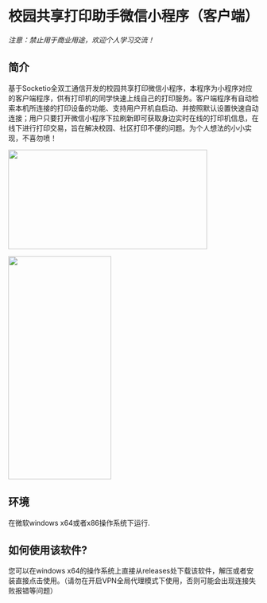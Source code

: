# 校园共享打印助手微信小程序（客户端）

*注意：禁止用于商业用途，欢迎个人学习交流！*


## 简介

基于Socketio全双工通信开发的校园共享打印微信小程序，本程序为小程序对应的客户端程序，供有打印机的同学快速上线自己的打印服务。客户端程序有自动检索本机所连接的打印设备的功能、支持用户开机自启动、并按照默认设置快速自动连接；用户只要打开微信小程序下拉刷新即可获取身边实时在线的打印机信息，在线下进行打印交易，旨在解决校园、社区打印不便的问题。为个人想法的小小实现，不喜勿喷！


<img src="https://mmbiz.qpic.cn/mmbiz_png/QsUWqPChJWY8I5AsoW8j1lIThuibf4YqVV583L6PWhAhe46B9NzhJHcT48rCibrfWYC5upDxe5747m5JrQtKSP4w/0?wx_fmt=png" width = "400" height = "200" 
align=center>


<img src="https://mmbiz.qpic.cn/mmbiz_jpg/QsUWqPChJWZEj6CLVpYsUftHauom2ah0vz6Uzrb4PCQeFMQBwLdeFokLaSIwwgPWtlTBeXvMExSOlBVqb1vKwQ/0?wx_fmt=jpeg" width = "207" height = "448" 
align=center>




## 环境


在微软windows x64或者x86操作系统下运行.



## 如何使用该软件?

您可以在windows x64的操作系统上直接从releases处下载该软件，解压或者安装直接点击使用。（请勿在开启VPN全局代理模式下使用，否则可能会出现连接失败报错等问题）






